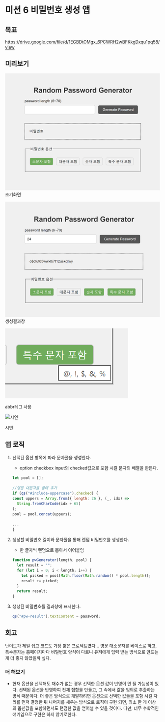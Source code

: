 # 미션 6 비밀번호 생성 앱

## 목표

https://drive.google.com/file/d/1EGBDtOMgx_6PCWRH2wBFKkgDxqu1pq58/view

## 미리보기

![검색창](./mdImage/초기화면.png)
초기화면

![검색후](./mdImage/생성결과.png)
생성결과창

![시연](./mdImage/abbr사용.png)

abbr테그 사용

![시연](./mdImage/시연.gif)

시연

## 앱 로직

1.  선택된 옵션 항목에 따라 문자풀을 생성한다.

    - option checkbox input의 checked값으로 포함 시킬 문자의 배열을 만든다.

    ```js
    let pool = [];

    //영문 대문자를 풀에 추가
    if (qs("#include-uppercase").checked) {
    const uppers = Array.from({ length: 26 }, (_, idx) =>
      String.fromCharCode(idx + 65)
    );
    pool = pool.concat(uppers);

    ...
    }
    ```

2.  생성할 비밀번호 길이와 문자풀을 통해 랜덤 비밀번호를 생생한다.

    - 한 글자씩 랜덤으로 뽑아서 이어붙임

    ```js
    function pwGenerator(length, pool) {
      let result = "";
      for (let i = 0; i < length; i++) {
        let picked = pool[Math.floor(Math.random() * pool.length)];
        result += picked;
      }
      return result;
    }
    ```



3. 생성된 비밀번호를 결과창에 표시한다.
    ```js
    qs("#pw-result").textContent = password;
    ```

## 회고
난이도가 제일 쉽고 코드도 가장 짧은 프로젝트였다... 영문 대소문자를 베이스로 하고, 특수문자는 홈페이지마다 비밀번호 양식이 다르니 유저에게 입력 받는 방식으로 만드는 게 더 좋지 않았을까 싶다. 

### 더 해보기
- 현재 옵션을 선택해도 재수가 없는 경우 선택한 옵션 값이 반영이 안 될 가능성이 있다. 선택된 옵션을 반영하여 전체 집합을 만들고, 그 속에서 값을 임의로 추출하는 방식 때문이다. 더 좋은 방식으로 개발하려면 옵션으로 선택한 값들을 포함 시킬 자리를 먼저 결정한 뒤 나머지를 채우는 방식으로 로직이 구현 되면, 최소 한 개 이상의 옵션값을 포함하면서도 랜덤한 값을 얻어낼 수 있을 것이다. 다만, 너무 수학적인 얘기임으로 구현은 하지 않기로한다.